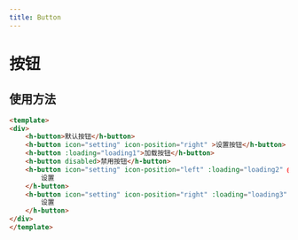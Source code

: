 ```yaml
---
title: Button
---
```


# 按钮

##  使用方法

<ClientOnly>
  <button-demos></button-demos>
</ClientOnly>

 
```html 
<template>
<div>
    <h-button>默认按钮</h-button>
    <h-button icon="setting" icon-position="right" >设置按钮</h-button>
    <h-button :loading="loading1">加载按钮</h-button>
    <h-button disabled>禁用按钮</h-button>
    <h-button icon="setting" icon-position="left" :loading="loading2" @change="loading2=!loading2">
        设置
    </h-button>
    <h-button icon="setting" icon-position="right" :loading="loading3" @change="loading3=!loading3">
        设置
    </h-button>
</div>
</template>
```


